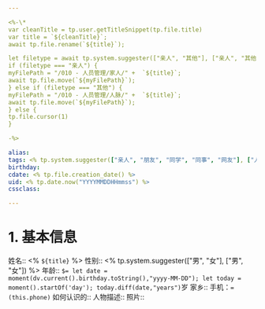 ```yaml
---

<%-\*
var cleanTitle = tp.user.getTitleSnippet(tp.file.title)
var title = `${cleanTitle}`;
await tp.file.rename(`${title}`);

let filetype = await tp.system.suggester(["亲人", "其他"], ["亲人", "其他"], false, "Which template do you want to use?") 
if (filetype === "亲人") { 
myFilePath = "/010 - 人员管理/家人/" +  `${title}`;
await tp.file.move(`${myFilePath}`);
} else if (filetype === "其他") { 
myFilePath = "/010 - 人员管理/人脉/" +  `${title}`;
await tp.file.move(`${myFilePath}`);
} else { 
tp.file.cursor(1)
}

-%>

alias:
tags: <% tp.system.suggester(["亲人", "朋友", "同学", "同事", "网友"], ["人脉/亲人", "人脉/朋友", "人脉/同学", "人脉/同事", "人脉/网友"]) %>
birthday:
cdate: <% tp.file.creation_date() %>
uid: <% tp.date.now("YYYYMMDDHHmmss") %>
cssclass:

---
```


# 1. 基本信息

姓名:: <% `${title}` %>
性别:: <% tp.system.suggester(["男", "女"], ["男", "女"]) %>
年龄:: `$= let date = moment(dv.current().birthday.toString(),"yyyy-MM-DD"); let today = moment().startOf('day'); today.diff(date,"years")`岁
家乡::
手机：`=(this.phone)`
如何认识的::
人物描述::
照片::
